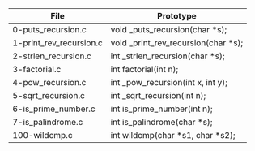 |File|	Prototype|
|----|--------|
|0-puts_recursion.c|	void _puts_recursion(char *s);|
|1-print_rev_recursion.c|	void _print_rev_recursion(char *s);|
|2-strlen_recursion.c|	int _strlen_recursion(char *s);|
|3-factorial.c|	int factorial(int n);|
|4-pow_recursion.c|	int _pow_recursion(int x, int y);|
|5-sqrt_recursion.c|	int _sqrt_recursion(int n);|
|6-is_prime_number.c|	int is_prime_number(int n);|
|7-is_palindrome.c|	int is_palindrome(char *s);|
|100-wildcmp.c|	int wildcmp(char *s1, char *s2);|
